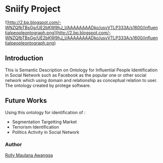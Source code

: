 # Sniify Project #
![http://2.bp.blogspot.com/-WNZQfbTBsGg/UE2bKW9hJ_I/AAAAAAAADko/usvVTLP333A/s1600/influentialpeopleontograph.png](http://2.bp.blogspot.com/-WNZQfbTBsGg/UE2bKW9hJ_I/AAAAAAAADko/usvVTLP333A/s1600/influentialpeopleontograph.png)
## Introduction ##
This is Semantic Description on Ontology for Influential People Identification in Social Network such as Facebook as the popular one or other social network which using domain and relationship as conceptual relation to user. The ontology created by protege software.
## Future Works ##
Using this ontology for identification of :
  * Segmentation Targetting Market
  * Terrorism Identification
  * Politics Activity in Social Network
### Author ###
[Rolly Maulana Awangga](http://www.awangga.net/2012/09/sniify-social-network-based-influential.html)